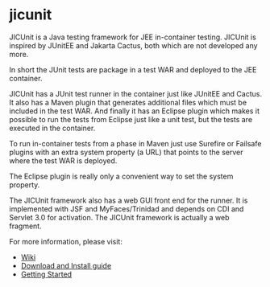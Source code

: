 jicunit
=======

JICUnit is a Java testing framework for JEE in-container testing. JICUnit is inspired by JUnitEE and Jakarta Cactus, both which are not developed any more.

In short the JUnit tests are package in a test WAR and deployed to the JEE container. 

JICUnit has a JUnit test runner in the container just like JUnitEE and Cactus. It also has a Maven plugin that generates additional files which must be included in the test WAR. And finally it has an Eclipse plugin which makes it possible to run the tests from Eclipse just like a unit test, but the tests are executed in the container. 

To run in-container tests from a phase in Maven just use Surefire or Failsafe plugins with an extra system property (a URL) that points to the server where the test WAR is deployed. 

The Eclipse plugin is really only a convenient way to set the system property.


The JICUnit framework also has a web GUI front end for the runner. It is implemented with JSF and MyFaces/Trinidad and depends on CDI and Servlet 3.0 for activation. The JICUnit framework is actually a web fragment. 

For more information, please visit:

* [Wiki](https://github.com/Lucas3oo/jicunit/wiki)
* [Download and Install guide](https://github.com/Lucas3oo/jicunit/wiki/Download-and-Install)
* [Getting Started](https://github.com/Lucas3oo/jicunit/wiki/Getting-started)
